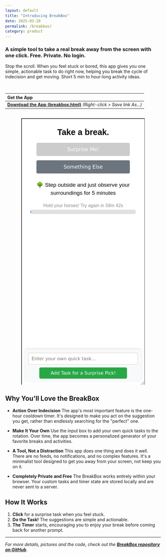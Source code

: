 ```yaml
---
layout: default
title: "Introducing BreakBox"
date: 2025-03-28
permalink: /breakbox/
category: product
---
```


### A simple tool to take a real break away from the screen with one click. Free. Private. No login.

Stop the scroll. When you feel stuck or bored, this app gives you one simple, actionable task to do right now, helping you break the cycle of indecision and get moving. Short 5 min to hour-long activity ideas.

<!--more-->

<br/>

| Get the App                                                                                                      |
| :--------------------------------------------------------------------------------------------------------------------- |
| [**Download the App (breakbox.html)**](https://raw.githubusercontent.com/nextfiveinc/breakbox/refs/heads/main/breakbox.html) _(Right-click > Save link As...)_                    |


<br/>

<center><img src="https://raw.githubusercontent.com/nextfiveinc/breakbox/main/screenshots/Screenshot%20from%202025-08-12%2018-18-10.png" alt="Screenshot of the app with a suggestion" width="400"></center>

## Why You'll Love the BreakBox

*   **Action Over Indecision**
    The app's most important feature is the one-hour cooldown timer. It's designed to make you act on the suggestion you get, rather than endlessly searching for the "perfect" one.

*   **Make It Your Own**
    Use the input box to add your own quick tasks to the rotation. Over time, the app becomes a personalized generator of your favorite breaks and activities.

*   **A Tool, Not a Distraction**
    This app does one thing and does it well. There are no feeds, no notifications, and no complex features. It's a minimalist tool designed to get you away from your screen, not keep you on it.

*   **Completely Private and Free**
    The BreakBox works entirely within your browser. Your custom tasks and timer state are stored locally and are never sent to a server.

## How It Works

1.  **Click** for a surprise task when you feel stuck.
2.  **Do the Task!** The suggestions are simple and actionable.
3.  **The Timer** starts, encouraging you to enjoy your break before coming back for another prompt.

---

*For more details, pictures and the code, check out the [**BreakBox repository on GitHub**](https://github.com/nextfiveinc/breakbox).*
